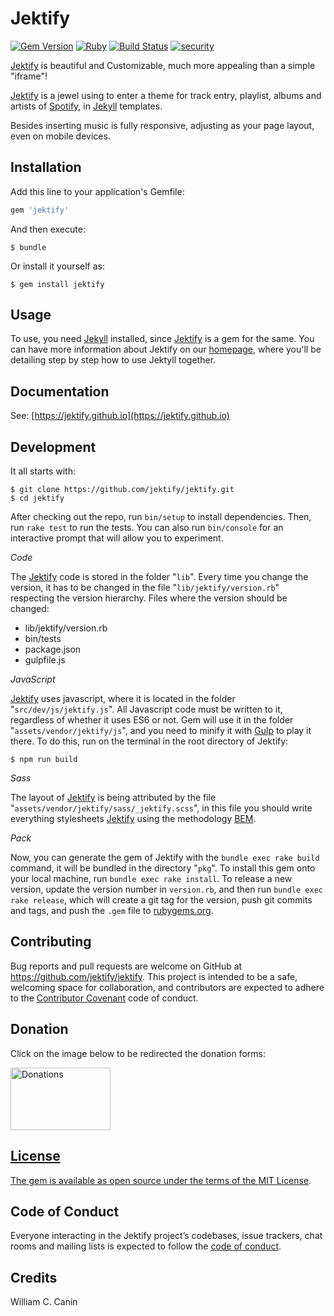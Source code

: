 # Jektify

[![Gem Version](https://badge.fury.io/rb/jektify.svg)](https://badge.fury.io/rb/jektify)
[![Ruby](https://github.com/jektify/jektify/actions/workflows/ruby.yml/badge.svg)](https://github.com/jektify/jektify/actions/workflows/ruby.yml)
[![Build Status](https://travis-ci.org/jektify/jektify.svg?branch=master)](https://travis-ci.org/jektify/jektify)
[![security](https://hakiri.io/github/jektify/jektify/master.svg)](https://hakiri.io/github/jektify/jektify/master)

[Jektify](https://github.com/jektify/jektify) is beautiful and Customizable, much more appealing than a simple "iframe"!

[Jektify](https://github.com/jektify/jektify) is a jewel using to enter a theme for track entry, playlist, albums and artists of [Spotify](https://www.spotify.com), in [Jekyll](https://jekyllrb.com) templates.

Besides inserting music is fully responsive, adjusting as your page layout, even on mobile devices.


## Installation

Add this line to your application's Gemfile:

```ruby
gem 'jektify'
```

And then execute:

    $ bundle

Or install it yourself as:

    $ gem install jektify

## Usage

To use, you need [Jekyll](https://jekyllrb.com) installed, since [Jektify](https://github.com/jektify/jektify) is a gem for the same. You can have more information about Jektify on our [homepage](https://jektify.github.io), where you'll be detailing step by step how to use Jektyll together.

## Documentation

See: [https://jektify.github.io](https://jektify.github.io)

## Development

It all starts with:

```shell
$ git clone https://github.com/jektify/jektify.git
$ cd jektify
```

After checking out the repo, run `bin/setup` to install dependencies. Then, run `rake test` to run the tests. You can also run `bin/console` for an interactive prompt that will allow you to experiment.

*Code*

The [Jektify](https://github.com/jektify/jektify) code is stored in the folder "`lib`". Every time you change the version, it has to be changed in the file "`lib/jektify/version.rb`" respecting the version hierarchy. Files where the version should be changed:

* lib/jektify/version.rb
* bin/tests
* package.json
* gulpfile.js

*JavaScript*

[Jektify](https://github.com/jektify/jektify) uses javascript, where it is located in the folder "`src/dev/js/jektify.js`". All Javascript code must be written to it, regardless of whether it uses ES6 or not. Gem will use it in the folder "`assets/vendor/jektify/js`", and you need to minify it with [Gulp](https://gulpjs.com/) to play it there. To do this, run on the terminal in the root directory of Jektify:

```shell
$ npm run build
```

*Sass*

The layout of [Jektify](https://github.com/jektify/jektify) is being attributed by the file "`assets/vendor/jektify/sass/_jektify.scss`", in this file you should write everything stylesheets [Jektify](https://github.com/jektify/jektify) using the methodology [BEM](getbem.com).

*Pack*

Now, you can generate the gem of Jektify with the `bundle exec rake build` command, it will be bundled in the directory "`pkg`". To install this gem onto your local machine, run `bundle exec rake install`. To release a new version, update the version number in `version.rb`, and then run `bundle exec rake release`, which will create a git tag for the version, push git commits and tags, and push the `.gem` file to [rubygems.org](https://rubygems.org).

## Contributing

Bug reports and pull requests are welcome on GitHub at https://github.com/jektify/jektify. This project is intended to be a safe, welcoming space for collaboration, and contributors are expected to adhere to the [Contributor Covenant](http://contributor-covenant.org) code of conduct.

## Donation

Click on the image below to be redirected the donation forms:

<div class="donate">
  <a href="https://github.com/williamcanin/donations/blob/master/README.md">
    <img width="160" height="100" src="https://raw.githubusercontent.com/williamcanin/donations/master/svg/donate/donate-hand.svg" alt="Donations"
  </a>
</div>

## License

The gem is available as open source under the terms of the [MIT License](https://opensource.org/licenses/MIT).

## Code of Conduct

Everyone interacting in the Jektify project’s codebases, issue trackers, chat rooms and mailing lists is expected to follow the [code of conduct](https://github.com/jektify/jektify/blob/master/CODE_OF_CONDUCT.md).

## Credits

William C. Canin
